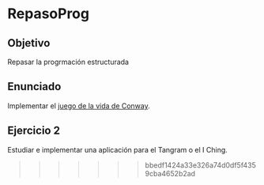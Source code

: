 # RepasoProg

## Objetivo

Repasar la progrmación estructurada

## Enunciado

Implementar el [juego de la vida de Conway](https://en.wikipedia.org/wiki/Conway%27s_Game_of_Life).

## Ejercicio 2

Estudiar e implementar una aplicación para el Tangram o el I Ching.
>>>>>>> bbedf1424a33e326a74d0df5f4359cba4652b2ad
